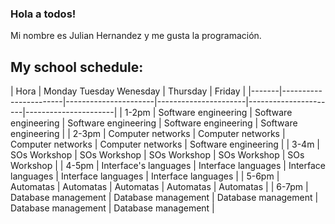 ### Hola a todos!

Mi nombre es Julian Hernandez y me gusta la programación.

## My school schedule:
| Hora  |    Monday     Tuesday            Wenesday       |       Thursday       |        Friday        |
|-------|-----------------------|----------------------|----------------------|----------------------|----------------------|
| 1-2pm | Software engineering  | Software engineering | Software engineering | Software engineering | Software engineering |
| 2-3pm | Computer networks     | Computer networks    | Computer networks    | Computer networks    | Software engineering |
| 3-4m  | SOs Workshop          | SOs Workshop         | SOs Workshop         | SOs Workshop         | SOs Workshop         |
| 4-5pm | Interface's languages | Interface languages  | Interface languages  | Interface languages  | Interface languages  |
| 5-6pm | Automatas             | Automatas            | Automatas            | Automatas            | Automatas            |
| 6-7pm | Database management   | Database management  | Database management  | Database management  | Database management  |
